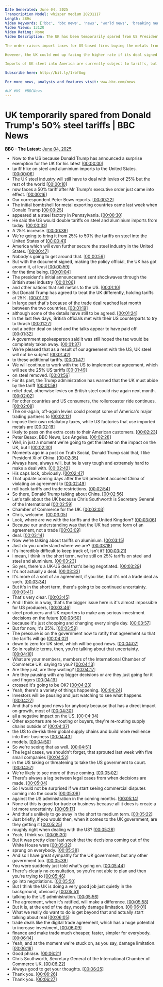 ```yaml
---
Date Generated: June 04, 2025
Transcription Model: whisper medium 20231117
Length: 389s
Video Keywords: ['bbc', 'bbc news', 'news', 'world news', 'breaking news', 'us news', 'world', 'america', 'usa', 'usa news', 'india news']
Video Views: 13120
Video Rating: None
Video Description: The UK has been temporarily spared from US President Donald Trump's executive order doubling steel and aluminium tariffs from 25% to 50%.
 
The order raises import taxes for US-based firms buying the metals from other countries from Wednesday - but the levy remains at 25% for the UK.
 
However, the UK could end up facing the higher rate if its deal signed with the Trump administration last month, which would see steel and aluminium tariffs axed, does not come into force.
 
Imports of UK steel into America are currently subject to tariffs, but the UK government said it wanted to implement the agreement to remove them "as soon as possible".
 
Subscribe here: http://bit.ly/1rbfUog
 
For more news, analysis and features visit: www.bbc.com/news
 
#UK #US  #BBCNews
---
```


# UK temporarily spared from Donald Trump's 50% steel tariffs | BBC News
**BBC - The Latest:** [June 04, 2025](https://www.youtube.com/watch?v=AMPIH7Pm2uE)
*  Now to the US because Donald Trump has announced a surprise exemption for the UK for his latest [[00:00:00](https://www.youtube.com/watch?v=AMPIH7Pm2uE&t=0.0s)]
*  tariff hike on steel and aluminium imports to the United States. [[00:00:06](https://www.youtube.com/watch?v=AMPIH7Pm2uE&t=6.82s)]
*  The UK steel industry will still have to deal with levies of 25% but the rest of the world [[00:00:10](https://www.youtube.com/watch?v=AMPIH7Pm2uE&t=10.96s)]
*  now faces a 50% tariff after Mr Trump's executive order just came into effect. [[00:00:16](https://www.youtube.com/watch?v=AMPIH7Pm2uE&t=16.14s)]
*  Our correspondent Peter Bows reports. [[00:00:22](https://www.youtube.com/watch?v=AMPIH7Pm2uE&t=22.6s)]
*  The initial bombshell for metal exporting countries came last week when Donald Trump [[00:00:25](https://www.youtube.com/watch?v=AMPIH7Pm2uE&t=25.86s)]
*  appeared at a steel factory in Pennsylvania. [[00:00:30](https://www.youtube.com/watch?v=AMPIH7Pm2uE&t=30.66s)]
*  He said the US would double tariffs on steel and aluminium imports from today. [[00:00:33](https://www.youtube.com/watch?v=AMPIH7Pm2uE&t=33.82s)]
*  A 25% increase. [[00:00:39](https://www.youtube.com/watch?v=AMPIH7Pm2uE&t=39.18s)]
*  We're going to bring it from 25% to 50% the tariffs on steel into the United States of [[00:00:41](https://www.youtube.com/watch?v=AMPIH7Pm2uE&t=41.54s)]
*  America which will even further secure the steel industry in the United States. [[00:00:47](https://www.youtube.com/watch?v=AMPIH7Pm2uE&t=47.7s)]
*  Nobody's going to get around that. [[00:00:56](https://www.youtube.com/watch?v=AMPIH7Pm2uE&t=56.82000000000001s)]
*  But with the document signed, making the policy official, the UK has got around it, at least [[00:00:59](https://www.youtube.com/watch?v=AMPIH7Pm2uE&t=59.300000000000004s)]
*  for the time being. [[00:01:04](https://www.youtube.com/watch?v=AMPIH7Pm2uE&t=64.74000000000001s)]
*  The president's initial announcement sent shockwaves through the British steel industry [[00:01:06](https://www.youtube.com/watch?v=AMPIH7Pm2uE&t=66.10000000000001s)]
*  and other nations that sell metals to the US. [[00:01:10](https://www.youtube.com/watch?v=AMPIH7Pm2uE&t=70.5s)]
*  But Donald Trump has agreed to treat the UK differently, holding tariffs at 25%. [[00:01:13](https://www.youtube.com/watch?v=AMPIH7Pm2uE&t=73.4s)]
*  In large part that's because of the trade deal reached last month between the two countries, [[00:01:19](https://www.youtube.com/watch?v=AMPIH7Pm2uE&t=79.78s)]
*  although some of the details have still to be agreed. [[00:01:24](https://www.youtube.com/watch?v=AMPIH7Pm2uE&t=84.32000000000001s)]
*  In the last few days, British officials met with their US counterparts to try to thrash [[00:01:27](https://www.youtube.com/watch?v=AMPIH7Pm2uE&t=87.92s)]
*  out a better deal on steel and the talks appear to have paid off. [[00:01:32](https://www.youtube.com/watch?v=AMPIH7Pm2uE&t=92.42s)]
*  A government spokesperson said it was still hoped the tax would be completely taken away. [[00:01:37](https://www.youtube.com/watch?v=AMPIH7Pm2uE&t=97.28s)]
*  We're pleased that as a result of our agreement with the US, UK steel will not be subject [[00:01:42](https://www.youtube.com/watch?v=AMPIH7Pm2uE&t=102.12s)]
*  to these additional tariffs. [[00:01:47](https://www.youtube.com/watch?v=AMPIH7Pm2uE&t=107.34s)]
*  We will continue to work with the US to implement our agreement, which will see the 25% US tariffs [[00:01:49](https://www.youtube.com/watch?v=AMPIH7Pm2uE&t=109.42s)]
*  on steel removed. [[00:01:56](https://www.youtube.com/watch?v=AMPIH7Pm2uE&t=116.06s)]
*  For its part, the Trump administration has warned that the UK must abide by the tariff [[00:01:58](https://www.youtube.com/watch?v=AMPIH7Pm2uE&t=118.06s)]
*  relief deal, otherwise levies on British steel could rise again next month. [[00:02:02](https://www.youtube.com/watch?v=AMPIH7Pm2uE&t=122.56s)]
*  For other countries and US consumers, the rollercoaster ride continues. [[00:02:08](https://www.youtube.com/watch?v=AMPIH7Pm2uE&t=128.08s)]
*  The on-again, off-again levies could prompt some of America's major trading partners to [[00:02:12](https://www.youtube.com/watch?v=AMPIH7Pm2uE&t=132.92000000000002s)]
*  impose their own retaliatory taxes, while US factories that use imported metals are [[00:02:18](https://www.youtube.com/watch?v=AMPIH7Pm2uE&t=138.04000000000002s)]
*  likely to pass on the extra costs to their American customers. [[00:02:23](https://www.youtube.com/watch?v=AMPIH7Pm2uE&t=143.88000000000002s)]
*  Peter Beaux, BBC News, Los Angeles. [[00:02:28](https://www.youtube.com/watch?v=AMPIH7Pm2uE&t=148.12s)]
*  Well, in just a moment we're going to get the latest on the impact on the UK, but I [[00:02:30](https://www.youtube.com/watch?v=AMPIH7Pm2uE&t=150.32000000000002s)]
*  Moments ago in a post on Truth Social, Donald Trump said that, I like President Xi of China. [[00:02:35](https://www.youtube.com/watch?v=AMPIH7Pm2uE&t=155.56s)]
*  Always have, always will, but he is very tough and extremely hard to make a deal with. [[00:02:42](https://www.youtube.com/watch?v=AMPIH7Pm2uE&t=162.04s)]
*  His caps lock, obviously. [[00:02:47](https://www.youtube.com/watch?v=AMPIH7Pm2uE&t=167.76s)]
*  That update coming days after the US president accused China of violating an agreement to [[00:02:49](https://www.youtube.com/watch?v=AMPIH7Pm2uE&t=169.4s)]
*  roll back tariffs and trade restrictions. [[00:02:54](https://www.youtube.com/watch?v=AMPIH7Pm2uE&t=174.08s)]
*  So there, Donald Trump talking about China. [[00:02:56](https://www.youtube.com/watch?v=AMPIH7Pm2uE&t=176.88s)]
*  Let's talk about the UK because Chris Southworth is Secretary General of the International [[00:02:59](https://www.youtube.com/watch?v=AMPIH7Pm2uE&t=179.36s)]
*  Chamber of Commerce for the UK. [[00:03:03](https://www.youtube.com/watch?v=AMPIH7Pm2uE&t=183.12s)]
*  Chris, welcome. [[00:03:05](https://www.youtube.com/watch?v=AMPIH7Pm2uE&t=185.64000000000001s)]
*  Look, where are we with the tariffs and the United Kingdom? [[00:03:06](https://www.youtube.com/watch?v=AMPIH7Pm2uE&t=186.64000000000001s)]
*  Because our understanding was that the UK had some form of an agreement, not a trade [[00:03:09](https://www.youtube.com/watch?v=AMPIH7Pm2uE&t=189.92000000000002s)]
*  deal. [[00:03:14](https://www.youtube.com/watch?v=AMPIH7Pm2uE&t=194.52s)]
*  Now we're talking about tariffs on aluminium. [[00:03:15](https://www.youtube.com/watch?v=AMPIH7Pm2uE&t=195.52s)]
*  Just do you understand where we are? [[00:03:18](https://www.youtube.com/watch?v=AMPIH7Pm2uE&t=198.36s)]
*  It's incredibly difficult to keep track of, isn't it? [[00:03:21](https://www.youtube.com/watch?v=AMPIH7Pm2uE&t=201.32s)]
*  I mean, I think in the short term, we're still on 25% tariffs on steel and steel and aluminium. [[00:03:23](https://www.youtube.com/watch?v=AMPIH7Pm2uE&t=203.24s)]
*  So yes, there's a UK-US deal that's being negotiated. [[00:03:29](https://www.youtube.com/watch?v=AMPIH7Pm2uE&t=209.16s)]
*  It's not actually a deal. [[00:03:33](https://www.youtube.com/watch?v=AMPIH7Pm2uE&t=213.72s)]
*  It's more of a sort of an agreement, if you like, but it's not a trade deal as such. [[00:03:34](https://www.youtube.com/watch?v=AMPIH7Pm2uE&t=214.72s)]
*  But it's in the short term, there's going to be continued uncertainty. [[00:03:41](https://www.youtube.com/watch?v=AMPIH7Pm2uE&t=221.96s)]
*  That's very clear. [[00:03:45](https://www.youtube.com/watch?v=AMPIH7Pm2uE&t=225.28s)]
*  And I think in a way, that's the bigger issue here is it's almost impossible for US producers, [[00:03:46](https://www.youtube.com/watch?v=AMPIH7Pm2uE&t=226.28s)]
*  steel producers and UK exporters to make any serious investment decisions on the future [[00:03:50](https://www.youtube.com/watch?v=AMPIH7Pm2uE&t=230.6s)]
*  because it's just chopping and changing every single day. [[00:03:57](https://www.youtube.com/watch?v=AMPIH7Pm2uE&t=237.24s)]
*  But for now, it's 25%. [[00:03:59](https://www.youtube.com/watch?v=AMPIH7Pm2uE&t=239.64000000000001s)]
*  The pressure is on the government now to ratify that agreement so that the tariffs will go [[00:04:02](https://www.youtube.com/watch?v=AMPIH7Pm2uE&t=242.32000000000002s)]
*  down to zero for UK steel, which will be good news. [[00:04:07](https://www.youtube.com/watch?v=AMPIH7Pm2uE&t=247.36s)]
*  So in realistic terms, then, you're talking about that uncertainty. [[00:04:10](https://www.youtube.com/watch?v=AMPIH7Pm2uE&t=250.64000000000001s)]
*  What are your members, members of the International Chamber of Commerce UK, saying to you? [[00:04:13](https://www.youtube.com/watch?v=AMPIH7Pm2uE&t=253.56s)]
*  Are they just, are they waiting? [[00:04:17](https://www.youtube.com/watch?v=AMPIH7Pm2uE&t=257.72s)]
*  Are they pausing with any bigger decisions or are they just going for it and fingers [[00:04:19](https://www.youtube.com/watch?v=AMPIH7Pm2uE&t=259.44s)]
*  crossed it's going to be OK? [[00:04:23](https://www.youtube.com/watch?v=AMPIH7Pm2uE&t=263.04s)]
*  Yeah, there's a variety of things happening. [[00:04:24](https://www.youtube.com/watch?v=AMPIH7Pm2uE&t=264.44s)]
*  Investors will be pausing and just watching to see what happens. [[00:04:27](https://www.youtube.com/watch?v=AMPIH7Pm2uE&t=267.2s)]
*  And that's not good news for anybody because that has a direct impact on growth, most of [[00:04:30](https://www.youtube.com/watch?v=AMPIH7Pm2uE&t=270.59999999999997s)]
*  all a negative impact on the US. [[00:04:34](https://www.youtube.com/watch?v=AMPIH7Pm2uE&t=274.47999999999996s)]
*  Other exporters are re-routing or buyers, they're re-routing supply chains outside of [[00:04:37](https://www.youtube.com/watch?v=AMPIH7Pm2uE&t=277.35999999999996s)]
*  the US to de-risk their global supply chains and build more resilience into their business [[00:04:43](https://www.youtube.com/watch?v=AMPIH7Pm2uE&t=283.44s)]
*  models. [[00:04:50](https://www.youtube.com/watch?v=AMPIH7Pm2uE&t=290.03999999999996s)]
*  So we're seeing that as well. [[00:04:51](https://www.youtube.com/watch?v=AMPIH7Pm2uE&t=291.03999999999996s)]
*  The legal cases, we shouldn't forget, that sprouted last week with five small companies [[00:04:52](https://www.youtube.com/watch?v=AMPIH7Pm2uE&t=292.64000000000004s)]
*  in the US taking or threatening to take the US government to court. [[00:04:57](https://www.youtube.com/watch?v=AMPIH7Pm2uE&t=297.68s)]
*  We're likely to see more of those coming. [[00:05:02](https://www.youtube.com/watch?v=AMPIH7Pm2uE&t=302.36s)]
*  There's always a lag between legal cases from when decisions are made. [[00:05:04](https://www.youtube.com/watch?v=AMPIH7Pm2uE&t=304.0s)]
*  So I would not be surprised if we start seeing commercial disputes coming into the courts [[00:05:09](https://www.youtube.com/watch?v=AMPIH7Pm2uE&t=309.48s)]
*  against the US administration in the coming months. [[00:05:14](https://www.youtube.com/watch?v=AMPIH7Pm2uE&t=314.44s)]
*  None of this is good for trade or business because all it does is create a lot more uncertainty. [[00:05:17](https://www.youtube.com/watch?v=AMPIH7Pm2uE&t=317.16s)]
*  And that's unlikely to go away in the short to medium term. [[00:05:22](https://www.youtube.com/watch?v=AMPIH7Pm2uE&t=322.2s)]
*  Just briefly, if you would then, when it comes to the UK government, are they getting it [[00:05:25](https://www.youtube.com/watch?v=AMPIH7Pm2uE&t=325.28s)]
*  roughly right when dealing with the US? [[00:05:28](https://www.youtube.com/watch?v=AMPIH7Pm2uE&t=328.68s)]
*  Yeah, I think so. [[00:05:30](https://www.youtube.com/watch?v=AMPIH7Pm2uE&t=330.68s)]
*  But it was pretty clear last week that the decisions coming out of the White House were [[00:05:32](https://www.youtube.com/watch?v=AMPIH7Pm2uE&t=332.24s)]
*  sprung on everybody. [[00:05:38](https://www.youtube.com/watch?v=AMPIH7Pm2uE&t=338.2s)]
*  And so I have great sympathy for the UK government, but any other government too. [[00:05:39](https://www.youtube.com/watch?v=AMPIH7Pm2uE&t=339.52s)]
*  You were suddenly just told what's going on. [[00:05:44](https://www.youtube.com/watch?v=AMPIH7Pm2uE&t=344.15999999999997s)]
*  There's clearly no consultation, so you're not able to plan and then you're trying to [[00:05:46](https://www.youtube.com/watch?v=AMPIH7Pm2uE&t=346.59999999999997s)]
*  go into negotiations. [[00:05:50](https://www.youtube.com/watch?v=AMPIH7Pm2uE&t=350.76s)]
*  But I think the UK is doing a very good job just quietly in the background, obviously [[00:05:51](https://www.youtube.com/watch?v=AMPIH7Pm2uE&t=351.84s)]
*  talking to the US administration. [[00:05:56](https://www.youtube.com/watch?v=AMPIH7Pm2uE&t=356.28s)]
*  The agreement, when it's ratified, will make a difference. [[00:05:58](https://www.youtube.com/watch?v=AMPIH7Pm2uE&t=358.88s)]
*  But it is, at the end of the day, mostly damage limitation. [[00:06:01](https://www.youtube.com/watch?v=AMPIH7Pm2uE&t=361.56s)]
*  What we really do want to do is get beyond that and actually start talking about real [[00:06:05](https://www.youtube.com/watch?v=AMPIH7Pm2uE&t=365.08s)]
*  trade deals like the digital trade agreement, which has a huge potential to increase investment, [[00:06:09](https://www.youtube.com/watch?v=AMPIH7Pm2uE&t=369.59999999999997s)]
*  finance and make trade much cheaper, faster, simpler for everybody. [[00:06:14](https://www.youtube.com/watch?v=AMPIH7Pm2uE&t=374.52s)]
*  Yeah, and at the moment we're stuck on, as you say, damage limitation. [[00:06:18](https://www.youtube.com/watch?v=AMPIH7Pm2uE&t=378.48s)]
*  Good phrase. [[00:06:21](https://www.youtube.com/watch?v=AMPIH7Pm2uE&t=381.71999999999997s)]
*  Chris Southworth, Secretary General of the International Chamber of Commerce UK. [[00:06:22](https://www.youtube.com/watch?v=AMPIH7Pm2uE&t=382.71999999999997s)]
*  Always good to get your thoughts. [[00:06:25](https://www.youtube.com/watch?v=AMPIH7Pm2uE&t=385.48s)]
*  Thank you. [[00:06:26](https://www.youtube.com/watch?v=AMPIH7Pm2uE&t=386.92s)]
*  Thank you. [[00:06:27](https://www.youtube.com/watch?v=AMPIH7Pm2uE&t=387.92s)]
